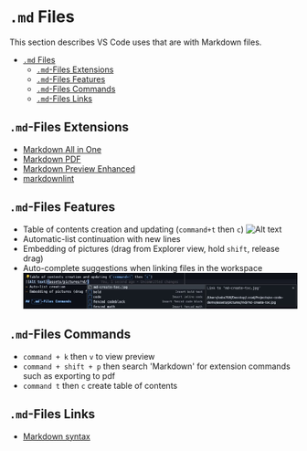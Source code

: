
# `.md` Files

This section describes VS Code uses that are with Markdown files.

- [`.md` Files](#md-files)
  - [`.md`-Files Extensions](#md-files-extensions)
  - [`.md`-Files Features](#md-files-features)
  - [`.md`-Files Commands](#md-files-commands)
  - [`.md`-Files Links](#md-files-links)

## `.md`-Files Extensions

- [Markdown All in One](https://marketplace.visualstudio.com/items?itemName=yzhang.markdown-all-in-one)
- [Markdown PDF](https://marketplace.visualstudio.com/items?itemName=yzane.markdown-pdf)
- [Markdown Preview Enhanced](https://marketplace.visualstudio.com/items?itemName=shd101wyy.markdown-preview-enhanced)
- [markdownlint](https://marketplace.visualstudio.com/items?itemName=DavidAnson.vscode-markdownlint)

## `.md`-Files Features

- Table of contents creation and updating (`command+t` then `c`)
![Alt text](../pictures/md/)
- Automatic-list continuation with new lines
- Embedding of pictures (drag from Explorer view, hold `shift`, release drag)
- Auto-complete suggestions when linking files in the workspace
![Alt text](../pictures/md/md-auto-complete-when-linking-files.jpg)

## `.md`-Files Commands

- `command + k` then `v` to view preview
- `command + shift + p` then search 'Markdown' for extension commands such as exporting to pdf
- `command t` then `c` create table of contents

## `.md`-Files Links

- [Markdown syntax](https://www.markdownguide.org/basic-syntax/)
